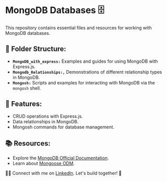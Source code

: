<!DOCTYPE html>
<html lang="en">
<head>
    <meta charset="UTF-8">
    <meta name="viewport" content="width=device-width, initial-scale=1.0">
<!--     <title>MongoDB Databases</title> -->
</head>
<body>
    <div class="container">
        <h1>MongoDB Databases 🗄️</h1>
        <p>This repository contains essential files and resources for working with MongoDB databases.</p>
        <h2>📂 Folder Structure:</h2>
        <ul>
            <li><strong><code>MongoDB_with_express:</code></strong> Examples and guides for using MongoDB with Express.js.</li>
            <li><strong><code>Mongodb_Relationships:,</code></strong> Demonstrations of different relationship types in MongoDB.</li>
            <li><strong><code>Mongosh:</code></strong> Scripts and examples for interacting with MongoDB via the <code>mongosh</code> shell.</li>
        </ul>
        <h2>🚀 Features:</h2>
        <ul>
            <li>CRUD operations with Express.js.</li>
            <li>Data relationships in MongoDB.</li>
            <li>Mongosh commands for database management.</li>
        </ul>
        <h2>📚 Resources:</h2>
        <ul>
            <li>Explore the <a href="https://docs.mongodb.com/" target="_blank">MongoDB Official Documentation</a>.</li>
            <li>Learn about <a href="https://mongoosejs.com/" target="_blank">Mongoose ODM</a>.</li>
        </ul>
        <div class="footer">
            <p>👨‍💻 Connect with me on <a href="https://www.linkedin.com/in/coderunsnehal/" target="_blank">LinkedIn</a>. Let's build together! 🚀</p>
        </div>
    </div>
</body>
</html>
